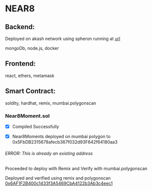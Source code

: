 # NEAR8

## Backend:

Deployed on akash network using spheron
running at [url](http://provider.bdl.computer:32245/)

mongoDb, node.js, docker

## Frontend:

react, ethers, metamask

## Smart Contract:

soldity, hardhat, remix, mumbai.polygonscan

### Near8Moment.sol

- [x] Compiled Successfully

- [x] Near8Moments deployed on mumbai polygon to 0x5FbDB2315678afecb367f032d93F642f64180aa3

###### ERROR: This is already an existing address

Proceeded to deploy with Remix and Verify with mumbai.polygonscan

Deployed and verified using remix and polygonscan [0x6AF1F2B400c1433f3A5469CbA4122b3Ab3c4eec1](https://mumbai.polygonscan.com/address/0x6AF1F2B400c1433f3A5469CbA4122b3Ab3c4eec1#code)
